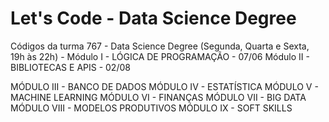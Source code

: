 # Let's Code - Data Science Degree
Códigos da turma 767 - Data Science Degree (Segunda, Quarta e Sexta, 19h às 22h) -
Módulo I - LÓGICA DE PROGRAMAÇÃO - 07/06
Módulo II - BIBLIOTECAS E APIS - 02/08 

MÓDULO III - BANCO DE DADOS
MÓDULO IV - ESTATÍSTICA
MÓDULO V - MACHINE LEARNING
MÓDULO VI - FINANÇAS
MÓDULO VII - BIG DATA
MÓDULO VIII - MODELOS PRODUTIVOS
MÓDULO IX - SOFT SKILLS
